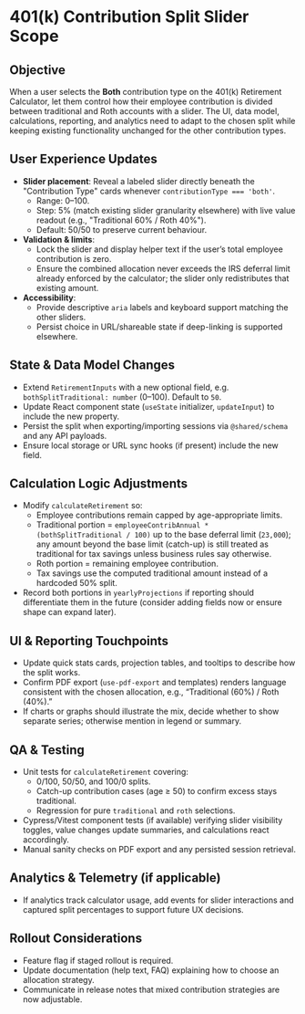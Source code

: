 # 401(k) Contribution Split Slider Scope

## Objective
When a user selects the **Both** contribution type on the 401(k) Retirement Calculator, let them control how their employee contribution is divided between traditional and Roth accounts with a slider. The UI, data model, calculations, reporting, and analytics need to adapt to the chosen split while keeping existing functionality unchanged for the other contribution types.

## User Experience Updates
- **Slider placement**: Reveal a labeled slider directly beneath the "Contribution Type" cards whenever `contributionType === 'both'`.
  - Range: 0–100.
  - Step: 5% (match existing slider granularity elsewhere) with live value readout (e.g., "Traditional 60% / Roth 40%").
  - Default: 50/50 to preserve current behaviour.
- **Validation & limits**:
  - Lock the slider and display helper text if the user’s total employee contribution is zero.
  - Ensure the combined allocation never exceeds the IRS deferral limit already enforced by the calculator; the slider only redistributes that existing amount.
- **Accessibility**:
  - Provide descriptive `aria` labels and keyboard support matching the other sliders.
  - Persist choice in URL/shareable state if deep-linking is supported elsewhere.

## State & Data Model Changes
- Extend `RetirementInputs` with a new optional field, e.g. `bothSplitTraditional: number` (0–100). Default to `50`.
- Update React component state (`useState` initializer, `updateInput`) to include the new property.
- Persist the split when exporting/importing sessions via `@shared/schema` and any API payloads.
- Ensure local storage or URL sync hooks (if present) include the new field.

## Calculation Logic Adjustments
- Modify `calculateRetirement` so:
  - Employee contributions remain capped by age-appropriate limits.
  - Traditional portion = `employeeContribAnnual * (bothSplitTraditional / 100)` up to the base deferral limit (`23,000`); any amount beyond the base limit (catch-up) is still treated as traditional for tax savings unless business rules say otherwise.
  - Roth portion = remaining employee contribution.
  - Tax savings use the computed traditional amount instead of a hardcoded 50% split.
- Record both portions in `yearlyProjections` if reporting should differentiate them in the future (consider adding fields now or ensure shape can expand later).

## UI & Reporting Touchpoints
- Update quick stats cards, projection tables, and tooltips to describe how the split works.
- Confirm PDF export (`use-pdf-export` and templates) renders language consistent with the chosen allocation, e.g., “Traditional (60%) / Roth (40%).”
- If charts or graphs should illustrate the mix, decide whether to show separate series; otherwise mention in legend or summary.

## QA & Testing
- Unit tests for `calculateRetirement` covering:
  - 0/100, 50/50, and 100/0 splits.
  - Catch-up contribution cases (age ≥ 50) to confirm excess stays traditional.
  - Regression for pure `traditional` and `roth` selections.
- Cypress/Vitest component tests (if available) verifying slider visibility toggles, value changes update summaries, and calculations react accordingly.
- Manual sanity checks on PDF export and any persisted session retrieval.

## Analytics & Telemetry (if applicable)
- If analytics track calculator usage, add events for slider interactions and captured split percentages to support future UX decisions.

## Rollout Considerations
- Feature flag if staged rollout is required.
- Update documentation (help text, FAQ) explaining how to choose an allocation strategy.
- Communicate in release notes that mixed contribution strategies are now adjustable.
